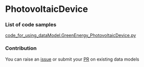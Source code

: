 # PhotovoltaicDevice

### List of code samples 

<!-- 50-List of code -->

<!-- [code entry](link) -->
[code_for_using_dataModel.GreenEnergy_PhotovoltaicDevice.py](https://github.com/smart-data-models/dataModel.GreenEnergy/blob/master/PhotovoltaicDevice/code/code_for_using_dataModel.GreenEnergy_PhotovoltaicDevice.py)


<!-- /50-List of code -->

### Contribution
You can raise an [issue](https://github.com/smart-data-models/dataModel.GreenEnergy/issues) or submit your [PR](https://github.com/smart-data-models/dataModel.GreenEnergy/pulls) on existing data models
